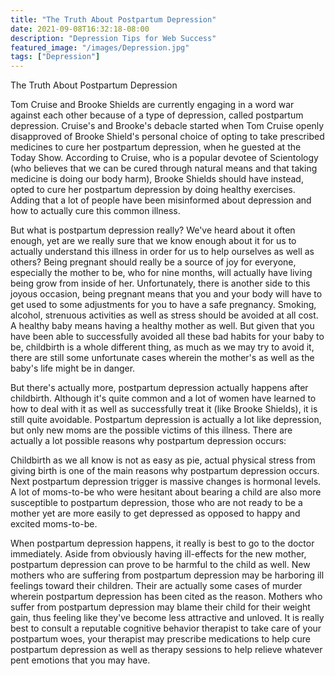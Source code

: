 ```yaml
---
title: "The Truth About Postpartum Depression"
date: 2021-09-08T16:32:18-08:00
description: "Depression Tips for Web Success"
featured_image: "/images/Depression.jpg"
tags: ["Depression"]
---
```


The Truth About Postpartum Depression

Tom Cruise and Brooke Shields are currently engaging in a word war against each other because of a type of depression, called postpartum depression. Cruise's and Brooke's debacle started when Tom Cruise openly disapproved of Brooke Shield's personal choice of opting to take prescribed medicines to cure her postpartum depression, when he guested at the Today Show. According to Cruise, who is a popular devotee of Scientology (who believes that we can be cured through natural means and that taking medicine is doing our body harm), Brooke Shields should have instead, opted to cure her postpartum depression by doing healthy exercises. Adding that a lot of people have been misinformed about depression and how to actually cure this common illness.

But what is postpartum depression really? We've heard about it often enough, yet are we really sure that we know enough about it for us to actually understand this illness in order for us to help ourselves as well as others? Being pregnant should really be a source of joy for everyone, especially the mother to be, who for nine months, will actually have living being grow from inside of her. Unfortunately, there is another side to this joyous occasion, being pregnant means that you and your body will have to get used to some adjustments for you to have a safe pregnancy. Smoking, alcohol, strenuous activities as well as stress should be avoided at all cost. A healthy baby means having a healthy mother as well. But given that you have been able to successfully avoided all these bad habits for your baby to be, childbirth is a whole different thing, as much as we may try to avoid it, there are still some unfortunate cases wherein the mother's as well as the baby's life might be in danger. 

But there's actually more, postpartum depression actually happens after childbirth. Although it's quite common and a lot of women have learned to how to deal with it as well as successfully treat it (like Brooke Shields), it is still quite avoidable. Postpartum depression is actually a lot like depression, but only new moms are the possible victims of this illness. There are actually a lot possible reasons why postpartum depression occurs:

Childbirth as we all know is not as easy as pie, actual physical stress from giving birth is one of the main reasons why postpartum depression occurs. Next postpartum depression trigger is massive changes is hormonal levels. A lot of moms-to-be who were hesitant about bearing a child are also more susceptible to postpartum depression, those who are not ready to be a mother yet are more easily to get depressed as opposed to happy and excited moms-to-be.

When postpartum depression happens, it really is best to go to the doctor immediately. Aside from obviously having ill-effects for the new mother, postpartum depression can prove to be harmful to the child as well. New mothers who are suffering from postpartum depression may be harboring ill feelings toward their children. Their are actually some cases of murder wherein postpartum depression has been cited as the reason. Mothers who suffer from postpartum depression may blame their child for their weight gain, thus feeling like they've become less attractive and unloved. It is really best to consult a reputable cognitive behavior therapist to take care of your postpartum woes, your therapist may prescribe medications to help cure postpartum depression as well as therapy sessions to help relieve whatever pent emotions that you may have. 
